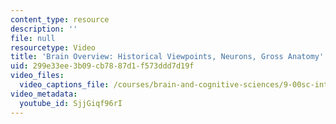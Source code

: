 ```yaml
---
content_type: resource
description: ''
file: null
resourcetype: Video
title: 'Brain Overview: Historical Viewpoints, Neurons, Gross Anatomy'
uid: 299e33ee-3b09-cb78-87d1-f573ddd7d19f
video_files:
  video_captions_file: /courses/brain-and-cognitive-sciences/9-00sc-introduction-to-psychology-fall-2011/brain-i/brain-overview-historical-viewpoints-neurons-gross-anatomy/SjjGiqf96rI.vtt
video_metadata:
  youtube_id: SjjGiqf96rI
---
```

